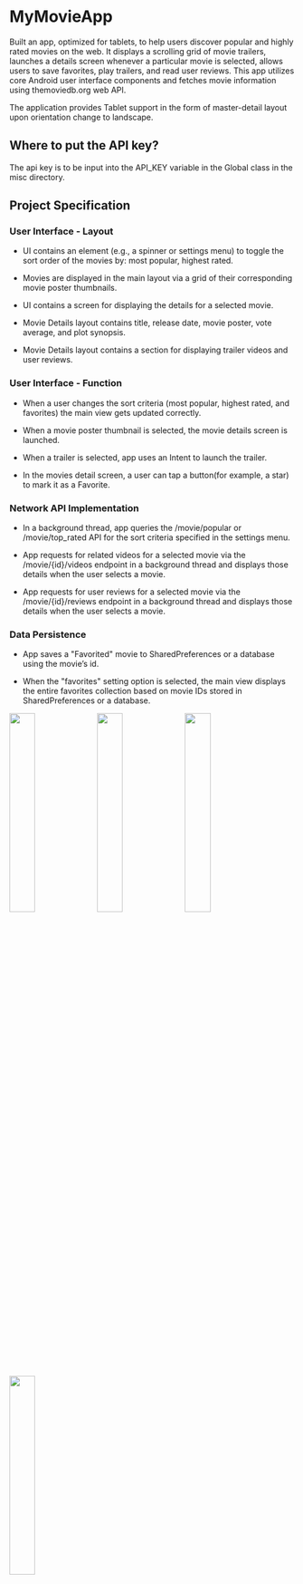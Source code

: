 # MyMovieApp

Built an app, optimized for tablets, to help users discover popular and highly rated movies on the web. It displays a scrolling grid of movie trailers, launches a details screen whenever a particular movie is selected, allows users to save favorites, play trailers, and read user reviews. This app utilizes core Android user interface components and fetches movie information using themoviedb.org web API.

The application provides Tablet support in the form of master-detail layout upon orientation change to landscape.

## Where to put the API key?

The api key is to be input into the API_KEY variable in the Global class in the misc directory.

## Project Specification

### User Interface - Layout

- UI contains an element (e.g., a spinner or settings menu) to toggle the sort order of the movies by: most popular, highest rated.

- Movies are displayed in the main layout via a grid of their corresponding movie poster thumbnails.

- UI contains a screen for displaying the details for a selected movie.

- Movie Details layout contains title, release date, movie poster, vote average, and plot synopsis.

- Movie Details layout contains a section for displaying trailer videos and user reviews.

### User Interface - Function

- When a user changes the sort criteria (most popular, highest rated, and favorites) the main view gets updated correctly.

- When a movie poster thumbnail is selected, the movie details screen is launched.

- When a trailer is selected, app uses an Intent to launch the trailer.

- In the movies detail screen, a user can tap a button(for example, a star) to mark it as a Favorite.

### Network API Implementation

- In a background thread, app queries the /movie/popular or /movie/top_rated API for the sort criteria specified in the settings menu.

- App requests for related videos for a selected movie via the /movie/{id}/videos endpoint in a background thread and displays those       details when the user selects a movie.

- App requests for user reviews for a selected movie via the /movie/{id}/reviews endpoint in a background thread and displays those       details when the user selects a movie.

### Data Persistence

- App saves a "Favorited" movie to SharedPreferences or a database using the movie’s id.

- When the "favorites" setting option is selected, the main view displays the entire favorites collection based on movie IDs stored in     SharedPreferences or a database.

<img src="https://cloud.githubusercontent.com/assets/13608668/14762906/fce7bbd4-09a3-11e6-9cf4-f8e212bdc7c5.JPG" width="30%"></img> <img src="https://cloud.githubusercontent.com/assets/13608668/14762909/2390e922-09a4-11e6-8b84-ac021e63e6d9.JPG" width="30%"></img> <img src="https://cloud.githubusercontent.com/assets/13608668/14762933/62a78af8-09a4-11e6-9126-1c4762985ddf.JPG" width="30%"></img> <img src="https://cloud.githubusercontent.com/assets/13608668/14762907/014acd4c-09a4-11e6-9159-de15d07ef573.JPG" width="30%"></img> 
